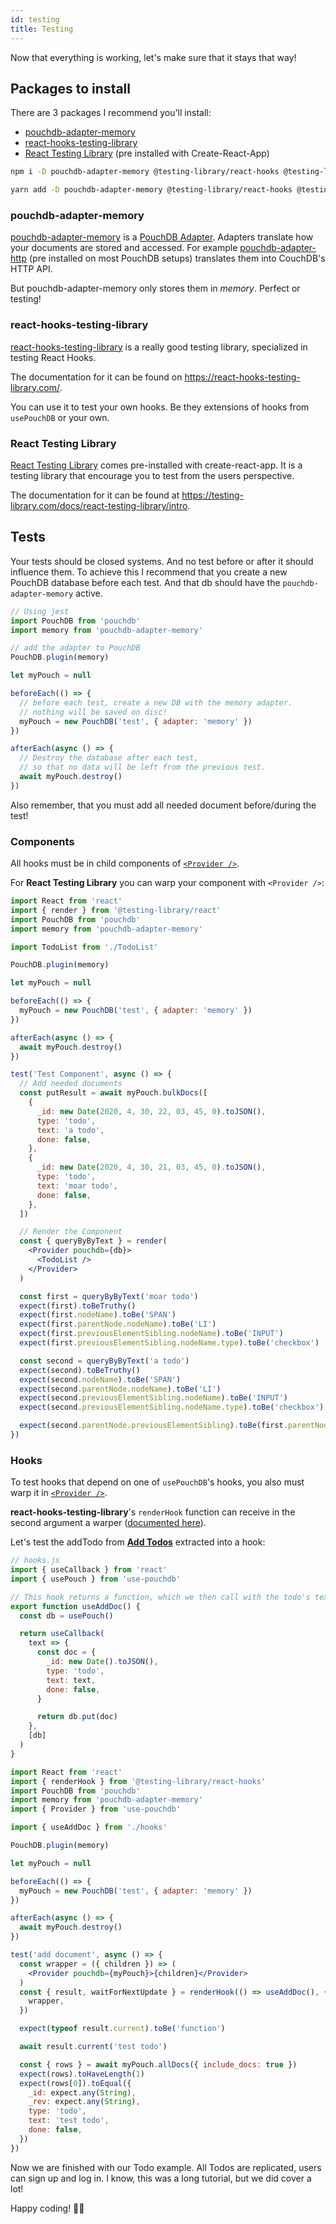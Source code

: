 ```yaml
---
id: testing
title: Testing
---
```


Now that everything is working, let's make sure that it stays that way!

## Packages to install

There are 3 packages I recommend you'll install:

- [pouchdb-adapter-memory](https://www.npmjs.com/package/pouchdb-adapter-memory)
- [react-hooks-testing-library](https://www.npmjs.com/package/@testing-library/react-hooks)
- [React Testing Library](https://www.npmjs.com/package/@testing-library/react) (pre installed with
  Create-React-App)

<!--DOCUSAURUS_CODE_TABS-->
<!--npm-->

```sh
npm i -D pouchdb-adapter-memory @testing-library/react-hooks @testing-library/react
```

<!--yarn-->

```sh
yarn add -D pouchdb-adapter-memory @testing-library/react-hooks @testing-library/react
```

<!--END_DOCUSAURUS_CODE_TABS-->

### pouchdb-adapter-memory

[pouchdb-adapter-memory](https://www.npmjs.com/package/pouchdb-adapter-memory) is a
[PouchDB Adapter](https://pouchdb.com/adapters.html). Adapters translate how your documents are stored and
accessed. For example [pouchdb-adapter-http](https://www.npmjs.com/package/pouchdb-adapter-http) (pre installed on
most PouchDB setups) translates them into CouchDB's HTTP API.

But pouchdb-adapter-memory only stores them in _memory_. Perfect or testing!

### react-hooks-testing-library

[react-hooks-testing-library](https://www.npmjs.com/package/@testing-library/react-hooks) is a really good testing
library, specialized in testing React Hooks.

The documentation for it can be found on https://react-hooks-testing-library.com/.

You can use it to test your own hooks. Be they extensions of hooks from `usePouchDB` or your own.

### React Testing Library

[React Testing Library](https://www.npmjs.com/package/@testing-library/react) comes pre-installed with
create-react-app. It is a testing library that encourage you to test from the users perspective.

The documentation for it can be found at https://testing-library.com/docs/react-testing-library/intro.

## Tests

Your tests should be closed systems. And no test before or after it should influence them. To achieve this I
recommend that you create a new PouchDB database before each test. And that db should have the
`pouchdb-adapter-memory` active.

```javascript
// Using jest
import PouchDB from 'pouchdb'
import memory from 'pouchdb-adapter-memory'

// add the adapter to PouchDB
PouchDB.plugin(memory)

let myPouch = null

beforeEach(() => {
  // before each test, create a new DB with the memory adapter.
  // nothing will be saved on disc!
  myPouch = new PouchDB('test', { adapter: 'memory' })
})

afterEach(async () => {
  // Destroy the database after each test,
  // so that no data will be left from the previous test.
  await myPouch.destroy()
})
```

Also remember, that you must add all needed document before/during the test!

### Components

All hooks must be in child components of [`<Provider />`](../api/provider.md).

For **React Testing Library** you can warp your component with `<Provider />`:

```jsx
import React from 'react'
import { render } from '@testing-library/react'
import PouchDB from 'pouchdb'
import memory from 'pouchdb-adapter-memory'

import TodoList from './TodoList'

PouchDB.plugin(memory)

let myPouch = null

beforeEach(() => {
  myPouch = new PouchDB('test', { adapter: 'memory' })
})

afterEach(async () => {
  await myPouch.destroy()
})

test('Test Component', async () => {
  // Add needed documents
  const putResult = await myPouch.bulkDocs([
    {
      _id: new Date(2020, 4, 30, 22, 03, 45, 0).toJSON(),
      type: 'todo',
      text: 'a todo',
      done: false,
    },
    {
      _id: new Date(2020, 4, 30, 21, 03, 45, 0).toJSON(),
      type: 'todo',
      text: 'moar todo',
      done: false,
    },
  ])

  // Render the Component
  const { queryByByText } = render(
    <Provider pouchdb={db}>
      <TodoList />
    </Provider>
  )

  const first = queryByByText('moar todo')
  expect(first).toBeTruthy()
  expect(first.nodeName).toBe('SPAN')
  expect(first.parentNode.nodeName).toBe('LI')
  expect(first.previousElementSibling.nodeName).toBe('INPUT')
  expect(first.previousElementSibling.nodeName.type).toBe('checkbox')

  const second = queryByByText('a todo')
  expect(second).toBeTruthy()
  expect(second.nodeName).toBe('SPAN')
  expect(second.parentNode.nodeName).toBe('LI')
  expect(second.previousElementSibling.nodeName).toBe('INPUT')
  expect(second.previousElementSibling.nodeName.type).toBe('checkbox')

  expect(second.parentNode.previousElementSibling).toBe(first.parentNode)
})
```

### Hooks

To test hooks that depend on one of `usePouchDB`'s hooks, you also must warp it in
[`<Provider />`](../api/provider.md).

**react-hooks-testing-library**'s `renderHook` function can receive in the second argument a warper
([documented here](https://react-hooks-testing-library.com/usage/advanced-hooks#context)).

Let's test the addTodo from [**Add Todos**](./add-todo.md) extracted into a hook:

```javascript
// hooks.js
import { useCallback } from 'react'
import { usePouch } from 'use-pouchdb'

// This hook returns a function, which we then call with the todo's text.
export function useAddDoc() {
  const db = usePouch()

  return useCallback(
    text => {
      const doc = {
        _id: new Date().toJSON(),
        type: 'todo',
        text: text,
        done: false,
      }

      return db.put(doc)
    },
    [db]
  )
}
```

```jsx
import React from 'react'
import { renderHook } from '@testing-library/react-hooks'
import PouchDB from 'pouchdb'
import memory from 'pouchdb-adapter-memory'
import { Provider } from 'use-pouchdb'

import { useAddDoc } from './hooks'

PouchDB.plugin(memory)

let myPouch = null

beforeEach(() => {
  myPouch = new PouchDB('test', { adapter: 'memory' })
})

afterEach(async () => {
  await myPouch.destroy()
})

test('add document', async () => {
  const wrapper = ({ children }) => (
    <Provider pouchdb={myPouch}>{children}</Provider>
  )
  const { result, waitForNextUpdate } = renderHook(() => useAddDoc(), {
    wrapper,
  })

  expect(typeof result.current).toBe('function')

  await result.current('test todo')

  const { rows } = await myPouch.allDocs({ include_docs: true })
  expect(rows).toHaveLength(1)
  expect(rows[0]).toEqual({
    _id: expect.any(String),
    _rev: expect.any(String),
    type: 'todo',
    text: 'test todo',
    done: false,
  })
})
```

Now we are finished with our Todo example. All Todos are replicated, users can sign up and log in.
I know, this was a long tutorial, but we did cover a lot!

Happy coding! 🎉🎊
